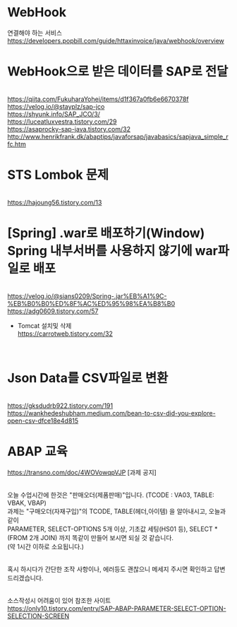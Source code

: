 # WebHook
연결해야 하는 서비스
<br>https://developers.popbill.com/guide/httaxinvoice/java/webhook/overview

# WebHook으로 받은 데이터를 SAP로 전달
<br> https://qiita.com/FukuharaYohei/items/d1f367a0fb6e6670378f
<br> https://velog.io/@stayplz/sap-jco
<br> https://shyunk.info/SAP_JCO/3/
<br> https://luceatluxvestra.tistory.com/29
<br> https://asaprocky-sap-java.tistory.com/32
<br> http://www.henrikfrank.dk/abaptips/javaforsap/javabasics/sapjava_simple_rfc.htm

# STS Lombok 문제
<br> https://hajoung56.tistory.com/13

# [Spring] .war로 배포하기(Window) Spring 내부서버를 사용하지 않기에 war파일로 배포
<br> https://velog.io/@sians0209/Spring-.jar%EB%A1%9C-%EB%B0%B0%ED%8F%AC%ED%95%98%EA%B8%B0
<br> https://adg0609.tistory.com/57
 - Tomcat 설치및 삭제
<br>https://carrotweb.tistory.com/32
<br> 


# Json Data를 CSV파일로 변환
<br> https://gksdudrb922.tistory.com/191
<br> https://wankhedeshubham.medium.com/bean-to-csv-did-you-explore-open-csv-dfce18e4d815

# ABAP 교육
https://transno.com/doc/4WOVowqpVJP
[과제 공지] 

<br>오늘 수업시간에 한것은 "판매오더(제품판매)"입니다.  (TCODE : VA03, TABLE: VBAK, VBAP)
<br>과제는 "구매오더(자재구입)"의 TCODE, TABLE(헤더,아이템) 을 알아내시고, 오늘과 같이 
<br>PARAMETER, SELECT-OPTIONS 5개 이상, 기초값 세팅(HS01 등), SELECT * (FROM 2개 JOIN) 까지 똑같이 만들어 보시면 되실 것 같습니다. 
<br>(약 1시간 이하로 소요됩니다.)

<br>혹시 하시다가 간단한 조작 사항이나, 에러등도 괜찮으니 메세지 주시면 확인하고 답변 드리겠습니다. 

<br>소스작성시 어려움이 있어 참조한 사이트
<br>https://only10.tistory.com/entry/SAP-ABAP-PARAMETER-SELECT-OPTION-SELECTION-SCREEN
